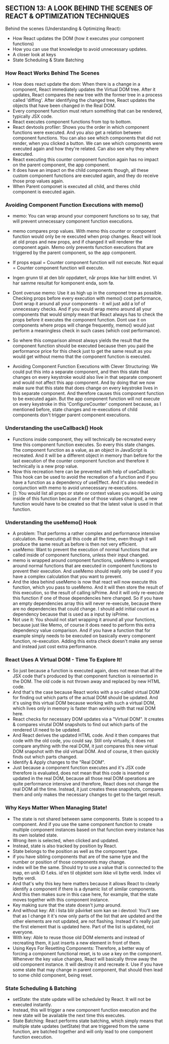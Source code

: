 ## SECTION 13: A LOOK BEHIND THE SCENES OF REACT & OPTIMIZATION TECHNIQUES

Behind the scenes (Understanding & Optimizing React):

- How React updates the DOM (how it executes your component functions)
- How you can use that knowledge to avoid unnecessary updates.
- A closer look at keys
- State Scheduling & State Batching

### How React Works Behind The Scenes

- How does react update the dom: When there is a change in a component, React immediately updates the Virtual DOM tree. After it updates, React compares the new tree with the former tree in a process called 'diffing'. After identifying the changed tree, React updates the objects that have been changed in the Real DOM.
- Every component function must return something that can be rendered, typically JSX code.
- React executes component functions from top to bottom.
- React devtools profiler: Shows you the order in which component functions were executed. And you also get a relation between component functions. You can also see which components that did not render, when you clicked a button. We can see which components were executed again and how they're related. Can also see why they where executed.
- React executing this counter component function again has no impact on the parent component, the app component.
- It does have an impact on the child components though, all these custom component functions are executed again, and they do receive those prop values again.
- When Parent componet is executed all child, and theres child component is executed again.

### Avoiding Component Function Executions with memo()

- memo: You can wrap around your component functions so to say, that will prevent unnecessary component function executions.
- memo compares prop values. With memo this counter or component function would only be re executed when prop changes. React will look at old props and new props, and if changed it will renderer the component again. Memo only prevents function executions that are triggered by the parent component, so the app component.
- If props equal = Counter component function will not execute. Not equal = Counter component function will execute.
- Ingen grunn til at den blir oppdatert, når props ikke har blitt endret. Vi har samme resultat for komponent enda, som fø.
- Dont overuse memo: Use it as high up in the componet tree as possible. Checking props before every execution with memo() cost performance, Dont wrap it around all your components - it wil just add a lof of unnecessary checks. And if you would wrap memo around all your components that would simply mean that React always has to check the props before it executes the component function. Dont use it on components where props will change frequently, memo() would just perform a meaningless check in such cases (which cost performance).
- So where this comparison almost always yields the result that the component function should be executed because then you paid the performance price for this check just to get the same result as you would get without memo that the component function is executed.

- Avoiding Component Function Executions with Clever Structuring: We could put this into a separate component, and then this state that changes on every keystroke would also live in that separate component and would not affect this app component. And by doing that we now make sure that this state that does change on every keystroke lives in this separate component. And therefore causes this component function to be executed again. But the app component function will not execute on every keystroke in this 'ConfigureCounter' component because, as I mentioned before, state changes and re-executions of child components don't trigger parent component executions.

### Understanding the useCallback() Hook

- Functions inside component, they will technically be recreated every time this component function executes. So every this state changes. The component function as a value, as an object in JavaScript is recreated. And it will be a different object in memory than before for the last execution of the counter component function and therefore it technically is a new prop value.
- Now this recreation here can be prevented with help of useCallback: This hook can be used to avoid the recreation of a function and if you have a function as a dependency of useEffect. And it's also needed in conjunction with memo to avoid unnecessary re‐executions.
- []: You would list all props or state or context values you would be using inside of this function because if one of those values changed, a new function would have to be created so that the latest value is used in that function.

### Understanding the useMemo() Hook

- A problem: That performs a rather complex and performance intensive calculation. Re-executing all this code all the time, even though it will produce the same result as before is then not very efficient.
- useMemo: Want to prevent the execution of normal functions that are called inside of component functions, unless their input changed.
- memo is wrapped around component functions, useMemo is wrapped around normal functions that are executed in component functions to prevent their execution. And useMemo should really only be used if you have a complex calculation that you want to prevent.
- And the idea behind useMemo is now that react will now execute this function, which you pass to useMemo. And it will then store the result of this execution, so the result of calling isPrime. And it will only re-execute this function if one of those dependencies here changed. So if you have an empty dependencies array this will never re-execute, because there are no dependencies that could change. I should add initial count as a dependency because that is used as a input by isPrime.
- Not use it: You should not start wrapping it around all your functions, because just like Memo, of course it does need to perform this extra dependency value comparison. And if you have a function that for example simply needs to be executed on basically every component function, re-execution. Adding this extra check doesn't make any sense and instead just cost extra performance.

### React Uses A Virtual DOM - Time To Explore It!

- So just because a function is executed again, does not mean that all the JSX code that's produced by that component function is reinserted in the DOM. The old code is not thrown away and replaced by new HTML code.
- And that's the case because React works with a so-called virtual DOM for finding out which parts of the actual DOM should be updated. And it's using this virtual DOM because working with such a virtual DOM, which lives only in memory is faster than working with that real DOM here.
- React checks for necessary DOM updates via a "Virtual DOM". It creates & compares virutal DOM snapshots to find out which parts of the rendered UI need to be updated.
- And React derives the updated HTML code. And it then compares that code with the old code, you could say. Still only virtually, it does not compare anything with the real DOM, it just compares this new virtual DOM snapshot with the old virtual DOM. And of course, it then quickly finds out which parts changed.
- Identify & Apply changes to the "Real DOM".
- Just because a component function executes and it's JSX code therefore is evaluated, does not mean that this code is inserted or updated in the real DOM, because all those real DOM operations are quite performance intensive and therefore, React does not change the real DOM all the time. Instead, it just creates these snapshots, compares them and only makes the necessary changes to get to the target result.

### Why Keys Matter When Managing State!

- The state is not shared between same components. State is scoped to a component. And if you use the same component function to create multiple component instances based on that function every instance has its own isolated state.
- Wrong item is selected, when clicked and updated.
- Instead, state is also tracked by position by React.
- State belongs to the position as well as the component type.
- if you have sibling components that are of the same type and the number or position of those components may change.
- index will be the same. Should try to use a value that is connected to the map, en unik ID f.eks. id'en til objektet som ikke vil bytte verdi. Index vil bytte verdi.
- And that's why this key here matters because it allows React to clearly identify a component if there is a dynamic list of similar components. And this then makes sure in this case here, for example, that the state moves together with this component instance.
- Key making sure that the state doesn't jump around.
- And without key: Alt i lista blir påvirket som kan se i devtool: You'll see that as I change it it's now only parts of the list that are updated and the other elements are not updated, are not flashing. Instead it's really just the first element that is updated here. Part of the list is updated, not everyone.
- With key: Able to reuse those old DOM elements and instead of recreating them, it just inserts a new element in front of them.
- Using Keys For Resetting Components: Therefore, a better way of forcing a component functional reset, is to use a key on the component. Whenever the key value changes, React will basically throw away the old component instance. It will destroy it and recreate it. Use if you have some state that may change in parent component, that should then lead to some child component, being reset.

### State Scheduling & Batching

- setState: the state update will be scheduled by React. It will not be executed instantly.
- Instead, this will trigger a new component function execution and the new state will be available the next time this executes.
- State Batching: React performs state batching, which simply means that multiple state updates (setState) that are triggered from the same function, are batched together and will only lead to one component function execution.
